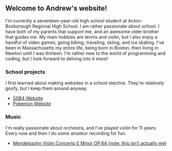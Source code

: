 ## Welcome to Andrew's website! 

I'm currently a seventeen-year-old high school student at Acton-Boxborough Regional High School. I am rather passionate about school. I have both of my parents that support me, and an awesome older brother that guides me. My main hobbies are tennis and violin, but I also enjoy a handful of video games, going biking, traveling, skiing, and ice skating. I've been in Massachusetts my entire life, being born in Boston, then living in Newton until I was thirteen. I'm rather new to the world of programming and coding, but I look forward to delving into it more! 

### School projects

I first learned about making websites in a school elective. They're relatively goofy, but I keep them around anyway. 

* [SSB4 Website](ssb4_website_az/index.html)
* [Pokemon Website](pokemon_competitive/index.html)

### Music

I'm really passionate about orchestra, and I've played violin for 11 years. Every now and then I do some amateur recording for fun. 

* [Mendelssohn Violin Concerto E Minor OP.64 (note: this isn't actually me)](https://www.youtube.com/watch?v=o1dBg__wsuo)